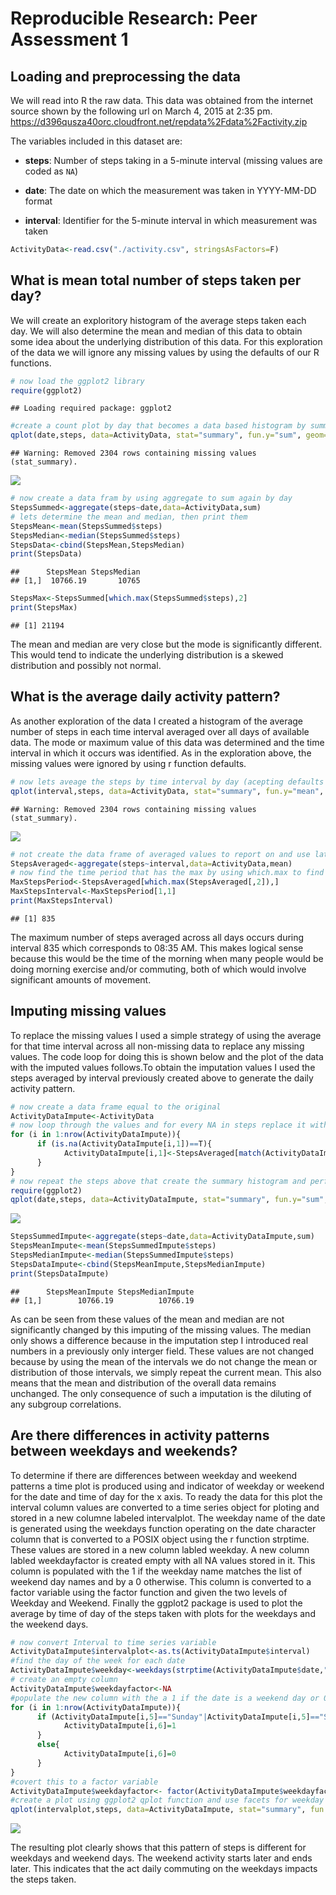 # Reproducible Research: Peer Assessment 1


## Loading and preprocessing the data
We will read into R the raw data. This data was obtained from the internet source shown by the following url on March 4, 2015 at 2:35 pm.
https://d396qusza40orc.cloudfront.net/repdata%2Fdata%2Factivity.zip

The variables included in this dataset are:

* **steps**: Number of steps taking in a 5-minute interval (missing
    values are coded as `NA`)

* **date**: The date on which the measurement was taken in YYYY-MM-DD
    format

* **interval**: Identifier for the 5-minute interval in which
    measurement was taken



```r
ActivityData<-read.csv("./activity.csv", stringsAsFactors=F)
```

## What is mean total number of steps taken per day?
We will create an exploritory histogram of the average steps taken each day. We will also determine the mean and median of this data to obtain some idea about the underlying distribution of this data. For this exploration of the data we will ignore any missing values by using the defaults of our R functions.


```r
# now load the ggplot2 library
require(ggplot2)
```

```
## Loading required package: ggplot2
```

```r
#create a count plot by day that becomes a data based histogram by summing each day's steps
qplot(date,steps, data=ActivityData, stat="summary", fun.y="sum", geom="bar",xlab="Date",ylab="Steps")
```

```
## Warning: Removed 2304 rows containing missing values (stat_summary).
```

![](PA1_template_files/figure-html/unnamed-chunk-2-1.png) 

```r
# now create a data fram by using aggregate to sum again by day
StepsSummed<-aggregate(steps~date,data=ActivityData,sum)
# lets determine the mean and median, then print them
StepsMean<-mean(StepsSummed$steps)
StepsMedian<-median(StepsSummed$steps)
StepsData<-cbind(StepsMean,StepsMedian)
print(StepsData)
```

```
##      StepsMean StepsMedian
## [1,]  10766.19       10765
```

```r
StepsMax<-StepsSummed[which.max(StepsSummed$steps),2]
print(StepsMax)
```

```
## [1] 21194
```
The mean and median are very close but the mode is significantly different. This would tend to indicate the underlying distribution is a skewed distribution and possibly not normal.

## What is the average daily activity pattern?
As another exploration of the data I created a histogram of the average number of steps in each time interval averaged over all days of available data. The mode or maximum value of this data was determined and the time interval in which it occurs was identified. As in the exploration above, the missing values were ignored by using r function defaults.

```r
# now lets aveage the steps by time interval by day (acepting defaults means NA is ignored)
qplot(interval,steps, data=ActivityData, stat="summary", fun.y="mean", geom="bar",xlab="Time of Day",ylab="Steps")
```

```
## Warning: Removed 2304 rows containing missing values (stat_summary).
```

![](PA1_template_files/figure-html/unnamed-chunk-3-1.png) 

```r
# not create the data frame of averaged values to report on and use later in imputing
StepsAveraged<-aggregate(steps~interval,data=ActivityData,mean)
# now find the time period that has the max by using which.max to find the right row in our data frame we created above
MaxStepsPeriod<-StepsAveraged[which.max(StepsAveraged[,2]),]
MaxStepsInterval<-MaxStepsPeriod[1,1]
print(MaxStepsInterval)
```

```
## [1] 835
```
The maximum number of steps averaged across all days occurs during interval 835 which corresponds to 08:35 AM. This makes logical sense because this would be the time of the morning when many people would be doing morning exercise and/or commuting, both of which would involve significant amounts of movement. 

## Imputing missing values
To replace the missing values I used a simple strategy of using the average for that time interval across all non-missing data to replace any missing values. The code loop for doing this is shown below and the plot of the data with the imputed values follows.To obtain the imputation values I used the steps averaged by interval previously created above to generate the daily activity pattern.


```r
# now create a data frame equal to the original
ActivityDataImpute<-ActivityData
# now loop through the values and for every NA in steps replace it with the average for that time period from the data frame we created above (told you we would use it later)
for (i in 1:nrow(ActivityDataImpute)){
      if (is.na(ActivityDataImpute[i,1])==T){
            ActivityDataImpute[i,1]<-StepsAveraged[match(ActivityDataImpute[i,3],StepsAveraged[,1]),2]
      }
}
# now repeat the steps above that create the summary histogram and perform the calculations to determine and then print the mean and median values
require(ggplot2)
qplot(date,steps, data=ActivityDataImpute, stat="summary", fun.y="sum", geom="bar",xlab="Date",ylab="Steps")
```

![](PA1_template_files/figure-html/unnamed-chunk-4-1.png) 

```r
StepsSummedImpute<-aggregate(steps~date,data=ActivityDataImpute,sum)
StepsMeanImpute<-mean(StepsSummedImpute$steps)
StepsMedianImpute<-median(StepsSummedImpute$steps)
StepsDataImpute<-cbind(StepsMeanImpute,StepsMedianImpute)
print(StepsDataImpute)
```

```
##      StepsMeanImpute StepsMedianImpute
## [1,]        10766.19          10766.19
```
As can be seen from these values of the mean and median are not significantly changed by this imputing of the missing values. The median only shows a difference because in the imputation step I introduced real numbers in a previously only interger field. These values are not changed because by using the mean of the intervals we do not change the mean or distribution of those intervals, we simply repeat the current mean. This also means that the mean and distribution of the overall data remains unchanged. The only consequence of such a imputation is the diluting of any subgroup correlations.


## Are there differences in activity patterns between weekdays and weekends?
To determine if there are differences between weekday and weekend patterns a time plot is produced using and indicator of weekday or weekend for the date and time of day for the x axis. To ready the data for this plot the interval column values are converted to a time series object for ploting and stored in a new columne labeled intervalplot. The weekday name of the date is generated using the weekdays function operating on the date character column that is converted to a POSIX object using the r function strptime. These values are stored in a new column labled weekday. A new column labled weekdayfactor is created empty with all NA values stored in it. This column is populated with the 1 if the weekday name matches the list of weekend day names and by a 0 otherwise. This column is converted to a factor variable using the factor function and given the two levels of Weekday and Weekend. Finally the ggplot2 package is used to plot the average by time of day of the steps taken with plots for the weekdays and the weekend days.


```r
# now convert Interval to time series variable
ActivityDataImpute$intervalplot<-as.ts(ActivityDataImpute$interval)
#find the day of the week for each date
ActivityDataImpute$weekday<-weekdays(strptime(ActivityDataImpute$date,"%Y-%m-%d"))
# create an empty column
ActivityDataImpute$weekdayfactor<-NA
#populate the new column with the a 1 if the date is a weekend day or 0 if the date is a weekday
for (i in 1:nrow(ActivityDataImpute)){
      if (ActivityDataImpute[i,5]=="Sunday"|ActivityDataImpute[i,5]=="Saturday"){
            ActivityDataImpute[i,6]=1
      }
      else{
            ActivityDataImpute[i,6]=0
      }
}      
#covert this to a factor variable
ActivityDataImpute$weekdayfactor<- factor(ActivityDataImpute$weekdayfactor, labels = c("Weekday", "Weekend"))
#create a plot using ggplot2 qplot function and use facets for weekday and weekend
qplot(intervalplot,steps, data=ActivityDataImpute, stat="summary", fun.y="mean", geom="line",facets=weekdayfactor~.,xlab="Time of Day",ylab="Steps")
```

![](PA1_template_files/figure-html/unnamed-chunk-5-1.png) 

The resulting plot clearly shows that this pattern of steps is different for weekdays and weekend days. The weekend activity starts later and ends later. This indicates that the act daily commuting on the weekdays impacts the steps taken.
